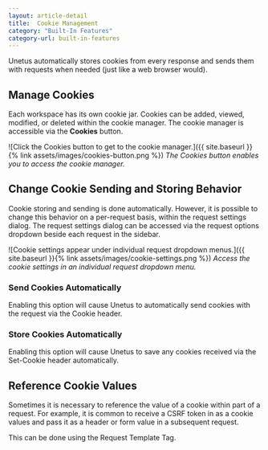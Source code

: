 ```yaml
---
layout: article-detail
title:  Cookie Management
category: "Built-In Features"
category-url: built-in-features
---
```


Unetus automatically stores cookies from every response and sends them with requests when needed (just like a web browser would).

## Manage Cookies

Each workspace has its own cookie jar. Cookies can be added, viewed, modified, or deleted within the cookie manager. The cookie manager is accessible via the **Cookies** button. 

![Click the Cookies button to get to the cookie manager.]({{ site.baseurl }}{% link assets/images/cookies-button.png %})
_The Cookies button enables you to access the cookie manager._

## Change Cookie Sending and Storing Behavior

Cookie storing and sending is done automatically. However, it is possible to change this behavior on a per-request basis, within the request settings dialog. The request settings dialog can be accessed via the request options dropdown beside each request in the sidebar.

![Cookie settings appear under individual request dropdown menus.]({{ site.baseurl }}{% link assets/images/cookie-settings.png %})
_Access the cookie settings in an individual request dropdown menu._

### Send Cookies Automatically

Enabling this option will cause Unetus to automatically send cookies with the request via the Cookie header.

### Store Cookies Automatically

Enabling this option will cause Unetus to save any cookies received via the Set-Cookie header automatically.

## Reference Cookie Values

Sometimes it is necessary to reference the value of a cookie within part of a request. For example, it is common to receive a CSRF token in as a cookie values and pass it as a header or form value in a subsequent request.

This can be done using the Request Template Tag.
